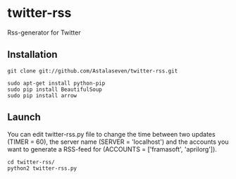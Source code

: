 twitter-rss
===========

Rss-generator for Twitter

## Installation

    git clone git://github.com/Astalaseven/twitter-rss.git

    sudo apt-get install python-pip
    sudo pip install BeautifulSoup
    sudo pip install arrow
    
## Launch

You can edit twitter-rss.py file to change the time between two updates (TIMER = 60), the server name 
(SERVER = 'localhost') and the accounts you want to generate a RSS-feed for (ACCOUNTS = ['framasoft', 'aprilorg']).

    cd twitter-rss/
    python2 twitter-rss.py
